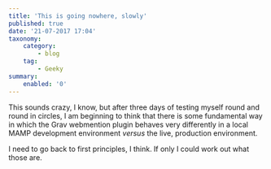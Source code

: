```yaml
---
title: 'This is going nowhere, slowly'
published: true
date: '21-07-2017 17:04'
taxonomy:
    category:
        - blog
    tag:
        - Geeky
summary:
    enabled: '0'
---
```


This sounds crazy, I know, but after three days of testing myself round and round in circles, I am beginning to think that there is some fundamental way in which the Grav webmention plugin behaves very differently in a local MAMP development environment *versus* the live, production environment.

I need to go back to first principles, I think. If only I could work out what those are.